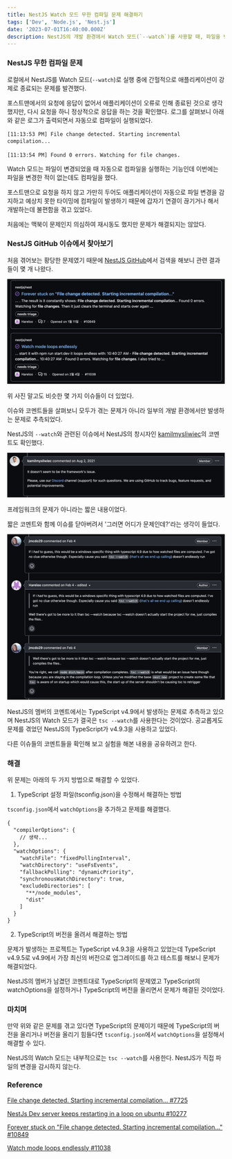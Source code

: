```yaml
---
title: NestJS Watch 모드 무한 컴파일 문제 해결하기
tags: ['Dev', 'Node.js', 'Nest.js']
date: '2023-07-01T16:40:00.000Z'
description: NestJS의 개발 환경에서 Watch 모드(`--watch`)를 사용할 때, 파일을 변경하지 않았음에도 불구하고 watch 모드에서 끝없이 컴파일이 반복되는 문제에 대한 해결 방법을 설명합니다.
---
```


### NestJS 무한 컴파일 문제

로컬에서 NestJS를 Watch 모드(`--watch`)로 실행 중에 간헐적으로 애플리케이션이 강제로 종료되는 문제를 발견했다.

포스트맨에서의 요청에 응답이 없어서 애플리케이션이 오류로 인해 종료된 것으로 생각했지만, 다시 요청을 하니 정상적으로 응답을 하는 것을 확인했다. 로그를 살펴보니 아래와 같은 로그가 출력되면서 자동으로 컴파일이 실행되었다.

```
[11:13:53 PM] File change detected. Starting incremental compilation...

[11:13:54 PM] Found 0 errors. Watching for file changes.
```

Watch 모드는 파일이 변경되었을 때 자동으로 컴파일을 실행하는 기능인데 이번에는 파일을 변경한 적이 없는데도 컴파일을 했다.

포스트맨으로 요청을 하지 않고 가만히 두어도 애플리케이션이 자동으로 파일 변경을 감지하고 예상치 못한 타이밍에 컴파일이 발생하기 때문에 갑자기 연결이 끊기거나 해서 개발하는데 불편함을 겪고 있었다.

처음에는 맥북이 문제인지 의심하여 재시동도 했지만 문제가 해결되지는 않았다.

### NestJS GitHub 이슈에서 찾아보기

처음 겪어보는 황당한 문제였기 때문에 [NestJS GitHub](https://github.com/nestjs)에서 검색을 해보니 관련 결과들이 몇 개 나왔다.

![nestjs-watch-issues-1](./nestjs-watch-issues-1.png)

위 사진 말고도 비슷한 몇 가지 이슈들이 더 있었다.

이슈와 코멘트들을 살펴보니 모두가 겪는 문제가 아니라 일부의 개발 환경에서만 발생하는 문제로 추측되었다.

NestJS의 `--watch`와 관련된 이슈에서 NestJS의 창시자인 [kamilmysliwiec](https://github.com/kamilmysliwiec)의 코멘트도 확인했다.

![nestjs-watch-issues-2](./nestjs-watch-issues-2.png)

프레임워크의 문제가 아니라는 짧은 내용이었다.

짧은 코멘트와 함께 이슈를 닫아버려서 '그러면 어디가 문제인데?'라는 생각이 들었다.

![nestjs-watch-issues-3](./nestjs-watch-issues-3.png)

NestJS의 멤버의 코멘트에서는 TypeScript v4.9에서 발생하는 문제로 추측하고 있으며 NestJS의 Watch 모드가 결국은 `tsc --watch`를 사용한다는 것이었다. 공교롭게도 문제를 겪었던 NestJS의 TypeScript가 v4.9.3을 사용하고 있었다.

다른 이슈들의 코멘트들을 확인해 보고 실험을 해본 내용을 공유하려고 한다.

### 해결

위 문제는 아래의 두 가지 방법으로 해결할 수 있었다.

1. TypeScript 설정 파일(tsconfig.json)을 수정해서 해결하는 방법

`tsconfig.json`에서 `watchOptions`을 추가하고 문제를 해결했다.

```
{
  "compilerOptions": {
    // 생략...
  },
  "watchOptions": {
    "watchFile": "fixedPollingInterval",
    "watchDirectory": "useFsEvents",
    "fallbackPolling": "dynamicPriority",
    "synchronousWatchDirectory": true,
    "excludeDirectories": [
      "**/node_modules",
      "dist"
    ]
  }
}
```

2. TypeScript의 버전을 올려서 해결하는 방법

문제가 발생하는 프로젝트는 TypeScript v4.9.3을 사용하고 있었는데 TypeScript v4.9.5로 v4.9에서 가장 최신의 버전으로 업그레이드를 하고 테스트를 해보니 문제가 해결되었다.

NestJS의 멤버가 남겼던 코멘트대로 TypeScript의 문제였고 TypeScript의 watchOptions을 설정하거나 TypeScript의 버전을 올리면서 문제가 해결된 것이었다.

### 마치며

만약 위와 같은 문제를 겪고 있다면 TypeScript의 문제이기 때문에 TypeScript의 버전을 올리거나 버전을 올리기 힘들다면 `tsconfig.json`에서 `watchOptions`을 설정해서 해결할 수 있다.

NestJS의 Watch 모드는 내부적으로는 `tsc --watch`를 사용한다. NestJS가 직접 파일의 변경을 감시하지 않는다.

### Reference

[File change detected. Starting incremental compilation... #7725](https://github.com/nestjs/nest/issues/7725)

[NestJs Dev server keeps restarting in a loop on ubuntu #10277](https://github.com/nestjs/nest/issues/10277)

[Forever stuck on "File change detected. Starting incremental compilation..." #10849](https://github.com/nestjs/nest/issues/10849)

[Watch mode loops endlessly #11038](https://github.com/nestjs/nest/issues/11038)
